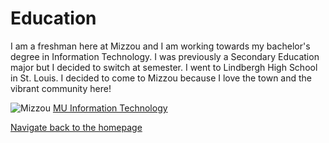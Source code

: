 # Education
I am a freshman here at Mizzou and I am working towards my bachelor's degree in Information Technology. I was previously a Secondary Education major but I decided to switch at semester. I went to Lindbergh High School in St. Louis. I decided to come to Mizzou because I love the town and the vibrant community here!

![Mizzou](https://logodix.com/logo/254677.png)
[MU Information Technology](https://majors.missouri.edu/information-technology-bs/)

[Navigate back to the homepage](https://github.com/julieto1/Midterm-Project-SP23/blob/8c682725dc5f2b8077d25e06c5df6fe3abf4a090/README.md)
